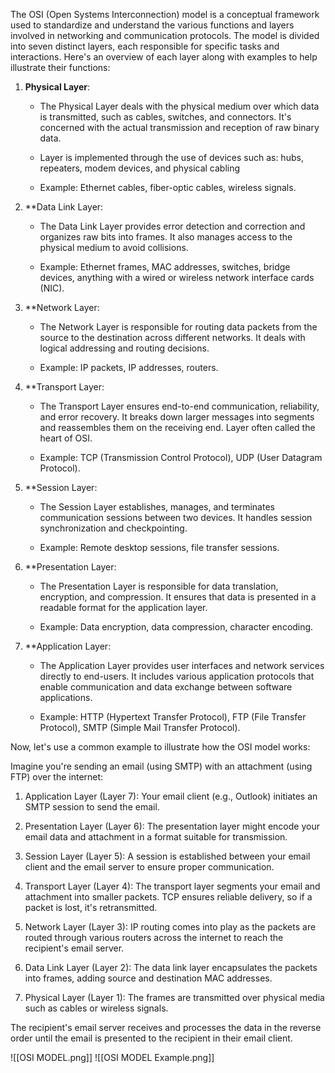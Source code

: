 The OSI (Open Systems Interconnection) model is a conceptual framework used to standardize and understand the various functions and layers involved in networking and communication protocols. The model is divided into seven distinct layers, each responsible for specific tasks and interactions. Here's an overview of each layer along with examples to help illustrate their functions:

1. **Physical Layer**:
	- The Physical Layer deals with the physical medium over which data is transmitted, such as cables, switches, and connectors. It's concerned with the actual transmission and reception of raw binary data.
	- Layer is implemented through the use of devices such as: hubs, repeaters, modem devices, and physical cabling

	- Example: Ethernet cables, fiber-optic cables, wireless signals.

2. **Data Link Layer:
	- The Data Link Layer provides error detection and correction and organizes raw bits into frames. It also manages access to the physical medium to avoid collisions.

	- Example: Ethernet frames, MAC addresses, switches, bridge devices, anything with a wired or wireless network interface cards (NIC).

3. **Network Layer:
	- The Network Layer is responsible for routing data packets from the source to the destination across different networks. It deals with logical addressing and routing decisions.

	- Example: IP packets, IP addresses, routers.

4. **Transport Layer:
	- The Transport Layer ensures end-to-end communication, reliability, and error recovery. It breaks down larger messages into segments and reassembles them on the receiving end. Layer often called the heart of OSI.

	- Example: TCP (Transmission Control Protocol), UDP (User Datagram Protocol).

5. **Session Layer:
	- The Session Layer establishes, manages, and terminates communication sessions between two devices. It handles session synchronization and checkpointing.

	- Example: Remote desktop sessions, file transfer sessions.

6. **Presentation Layer:
	- The Presentation Layer is responsible for data translation, encryption, and compression. It ensures that data is presented in a readable format for the application layer.

	- Example: Data encryption, data compression, character encoding.

7. **Application Layer:
	- The Application Layer provides user interfaces and network services directly to end-users. It includes various application protocols that enable communication and data exchange between software applications.

	- Example: HTTP (Hypertext Transfer Protocol), FTP (File Transfer Protocol), SMTP (Simple Mail Transfer Protocol).

Now, let's use a common example to illustrate how the OSI model works:

Imagine you're sending an email (using SMTP) with an attachment (using FTP) over the internet:

1) Application Layer (Layer 7): Your email client (e.g., Outlook) initiates an SMTP session to send the email.

2) Presentation Layer (Layer 6): The presentation layer might encode your email data and attachment in a format suitable for transmission.

3) Session Layer (Layer 5): A session is established between your email client and the email server to ensure proper communication.

4) Transport Layer (Layer 4): The transport layer segments your email and attachment into smaller packets. TCP ensures reliable delivery, so if a packet is lost, it's retransmitted.

5) Network Layer (Layer 3): IP routing comes into play as the packets are routed through various routers across the internet to reach the recipient's email server.

6) Data Link Layer (Layer 2): The data link layer encapsulates the packets into frames, adding source and destination MAC addresses.

7) Physical Layer (Layer 1): The frames are transmitted over physical media such as cables or wireless signals.

The recipient's email server receives and processes the data in the reverse order until the email is presented to the recipient in their email client.

![[OSI MODEL.png]]
![[OSI MODEL Example.png]]